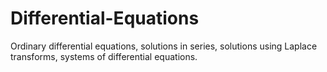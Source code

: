 # Differential-Equations
Ordinary differential equations, solutions in series, solutions using Laplace transforms, systems of differential equations.
